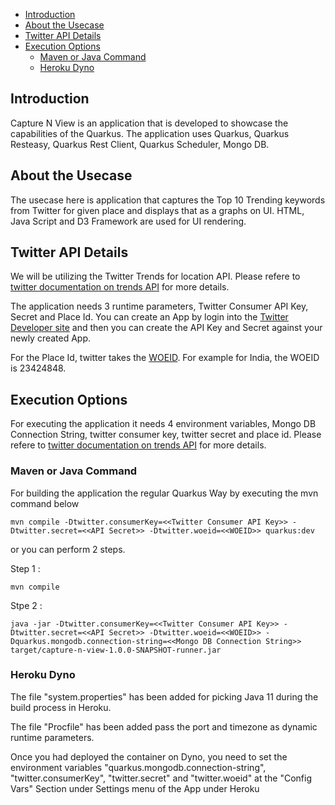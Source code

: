 - [Introduction](#introduction)
- [About the Usecase](#about-the-usecase)
- [Twitter API Details](#twitter-api-details)
- [Execution Options](#execution-options)
    - [Maven or Java Command](#maven-or-java-command)
    - [Heroku Dyno](#heroku-dyno)


## Introduction

Capture N View is an application that is developed to showcase the capabilities of the Quarkus. The application uses Quarkus, Quarkus Resteasy, Quarkus Rest Client, Quarkus Scheduler, Mongo DB.

## About the Usecase

The usecase here is application that captures the Top 10 Trending keywords from Twitter for given place and displays that as a graphs on UI. HTML, Java Script and D3 Framework are used for UI rendering.

## Twitter API Details

We will be utilizing the Twitter Trends for location API. Please refere to [twitter documentation on trends API](https://developer.twitter.com/en/docs/trends/trends-for-location/overview) for more details. 

The application  needs 3 runtime parameters, Twitter Consumer API Key, Secret and Place Id. You can create an App by login into the [Twitter Developer site](https://developer.twitter.com/en/apps) and then you can create the API Key and Secret against your newly created App. 

For the Place Id, twitter takes the [WOEID](https://en.wikipedia.org/wiki/WOEID). For example for India, the WOEID is 23424848.

## Execution Options

For executing the application it needs 4 environment variables, Mongo DB Connection String, twitter consumer key, twitter secret and place id. Please refere to [twitter documentation on trends API](https://developer.twitter.com/en/docs/trends/trends-for-location/overview) for more details.

### Maven or Java Command

For building the application the regular Quarkus Way by executing the mvn command below 

```
mvn compile -Dtwitter.consumerKey=<<Twitter Consumer API Key>> -Dtwitter.secret=<<API Secret>> -Dtwitter.woeid=<<WOEID>> quarkus:dev
```

or you can perform 2 steps.

Step 1 :

```
mvn compile
```

Stpe 2 :

```
java -jar -Dtwitter.consumerKey=<<Twitter Consumer API Key>> -Dtwitter.secret=<<API Secret>> -Dtwitter.woeid=<<WOEID>> -Dquarkus.mongodb.connection-string=<<Mongo DB Connection String>> target/capture-n-view-1.0.0-SNAPSHOT-runner.jar
```

### Heroku Dyno

The file "system.properties" has been added for picking Java 11 during the build process in Heroku.

The file "Procfile" has been added pass the port and timezone as dynamic runtime parameters.

Once you had deployed the container on Dyno, you need to set the environment variables "quarkus.mongodb.connection-string", "twitter.consumerKey", "twitter.secret" and "twitter.woeid" at the "Config Vars" Section under Settings menu of the App under Heroku
